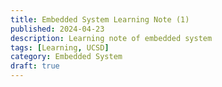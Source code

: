 ```yaml
---
title: Embedded System Learning Note (1)
published: 2024-04-23
description: Learning note of embedded system
tags: [Learning, UCSD]
category: Embedded System
draft: true
---
```


# 